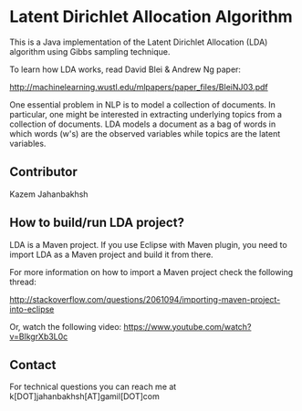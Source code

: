 Latent Dirichlet Allocation Algorithm
=====================================

This is a Java implementation of the Latent Dirichlet Allocation (LDA) algorithm using Gibbs sampling technique.

To learn how LDA works, read David Blei & Andrew Ng paper:

http://machinelearning.wustl.edu/mlpapers/paper_files/BleiNJ03.pdf

One essential problem in NLP is to model a collection of documents.  In particular, one might be interested in extracting underlying topics from a collection of documents.  LDA models a document as a bag of words in which words (w's) are the observed variables while topics are the latent variables.

## Contributor
 
Kazem Jahanbakhsh

## How to build/run LDA project?
LDA is a Maven project. If you use Eclipse with Maven plugin, you need to import LDA as a Maven project and build it from there.

For more information on how to import a Maven project check the following thread:

http://stackoverflow.com/questions/2061094/importing-maven-project-into-eclipse

Or, watch the following video:
https://www.youtube.com/watch?v=BlkgrXb3L0c

## Contact

For technical questions you can reach me at k[DOT]jahanbakhsh[AT]gamil[DOT]com
